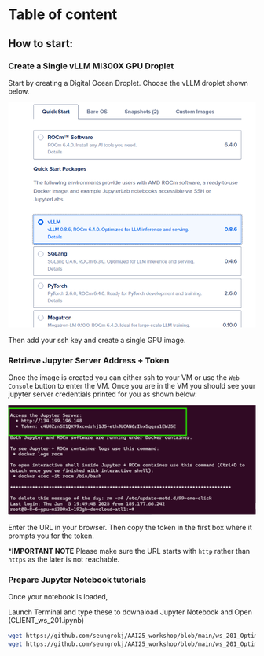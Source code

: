 # Table of content

## How to start: 

### Create a Single vLLM MI300X GPU Droplet
Start by creating a Digital Ocean Droplet. Choose the vLLM droplet shown below.

![droplet](./assets/workshop_images1.png)


Then add your ssh key and create a single GPU image.

### Retrieve Jupyter Server Address + Token

Once the image is created you can either ssh to your VM or use the `Web Console` button to enter the VM. Once you are in the VM you should see your jupyter server credentials printed for you as shown below:

![terminal](./assets/workshop_images2.png)

Enter the URL in your browser. Then copy the token in the first box where it prompts you for the token.

***IMPORTANT NOTE** Please make sure the URL starts with `http` rather than `https` as the later is not reachable.


### Prepare Jupyter Notebook tutorials

Once your notebook is loaded,

Launch Terminal and type these to downaload Jupyter Notebook and Open (CLIENT_ws_201.ipynb)

```sh
wget https://github.com/seungrokj/AAI25_workshop/blob/main/ws_201_Optimized_Model_Serving_with_vLLM/CLIENT_ws_201.ipynb /app/jupyter/
wget https://github.com/seungrokj/AAI25_workshop/blob/main/ws_201_Optimized_Model_Serving_with_vLLM/rpt_sum.sh /app/jupyter/
```
